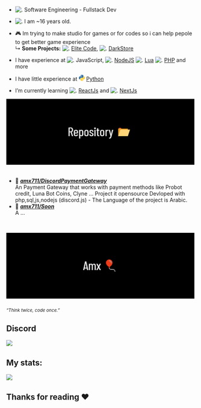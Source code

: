 #
<div>


- <img src="https://i.imgur.com/BtOZgL3.png" alt="." width="16" height="16"/>   Software Engineering - Fullstack Dev
- <img src="[https://i.imgur.com/a2KhTyR.gif](https://media4.giphy.com/media/109epNnxnLTMha/giphy.gif?cid=6c09b952wrbaui1d2mn1l0yx3eddg1yvveie7xr2xvhy8zoh&ep=v1_gifs_search&rid=giphy.gif&ct=g)" alt="."  width="16" height="16" /> I am ~16 years old. 
- 🎮 Im trying to make studio for games or for codes so i can help pepole to get better game experience    
  ↳ **Some Projects:** <img src="https://cdn.discordapp.com/icons/1223962177300463727/41cac5429bf3654d82d8a9c4fd6bf5a2.png?size=1024" alt="." width="16" height="16"/> [Elite Code](https://discord.gg/6GraYM3Nq7), <img src="https://cdn.discordapp.com/icons/843108680530395155/b8e06f1b4c0eefadb4f12e01880f4461.png?size=1024" alt="." width="16" height="16"/> [DarkStore](https://discord.gg/ds3)

- I have experience at <img src="https://i.imgur.com/Xjb867j.png" alt="." width="16" height="16"/> JavaScript, <img src="https://i.imgur.com/eZxBcrA.png" alt="." width="16" height="16"/> [NodeJS](https://nodejs.org/) <img src="https://encrypted-tbn0.gstatic.com/images?q=tbn:ANd9GcSMyVdHChH8oFi0J18pWN2dWR4pWt9JOXGGqg&s" alt="." width="16" height="16"/> [Lua](https://www.lua.org/) <img src="https://upload.wikimedia.org/wikipedia/commons/thumb/2/27/PHP-logo.svg/640px-PHP-logo.svg.png" alt="." width="16" height="16"/> [PHP](https://www.php.net/) and more
- I have little experience at <img src="https://raw.githubusercontent.com/brand-icons/brands/66a515d0afc1bdf9cd308a9ae8d85e1bd23a4d97/icons/color/python.svg" alt="." width="16" height="16"/> [Python](https://www.python.org/) 
- I’m currently learning <img src="https://upload.wikimedia.org/wikipedia/commons/thumb/3/30/React_Logo_SVG.svg/512px-React_Logo_SVG.svg.png" alt="." width="16" height="16"/> [ReactJs](https://react.dev/) and <img src="https://images.prismic.io/turing/652ec31afbd9a45bcec81965_Top_Features_in_Next_js_13_7f9a32190f.webp?auto=format,compress" alt="." width="16" height="16"/> [NextJs](https://nextjs.org/)

<img src="repo.gif" width="500" />
<br/>
<br/>
  
- 📗 [***amx711/DiscordPaymentGateway***](https://github.com/amx711/DiscordPaymentGateway) <br/>
  An Payment Gateway that works with payment methods like Probot credit, Luna Bot Coins, Clyne ... Project it opensource
  Devloped with php,sql,js,nodejs (discord.js) - The Language of the project is Arabic.
- 📘 [***amx711/Soon***](https://github.com/amx711/???) <br/>
  A ...
<br/>

<img src="amx.gif" width="500" /><br/>


<sub>  *“Think twice, code once.”* </sub>
</div>

## Discord
<a href="https://discord.com/users/798145401844138005"  align="left">
    <img src="https://lanyard.cnrad.dev/api/798145401844138005?borderRadius=10px&idleMessage=Think%20twice%2C%20code%20once.&theme=dark&animated=false&showDisplayName=true&hideDecoration=false&hideTimestamp=false">
</a>

## My stats:

<p>
  <a href="/"  align="left">
  <img width="auto" src="https://github-readme-stats.vercel.app/api?username=amx711&theme=dark&show_icons=true"/>
  </a>
</p>

## Thanks for reading ❤️
